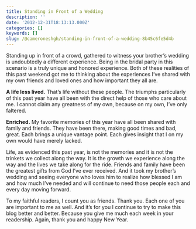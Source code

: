 ```yaml
---
title: Standing in Front of a Wedding
description: ''
date: '2012-12-31T18:13:13.000Z'
categories: []
keywords: []
slug: /@cameroneshgh/standing-in-front-of-a-wedding-8b45c6fe5d4b
---
```


Standing up in front of a crowd, gathered to witness your brother’s wedding is undoubtedly a different experience. Being in the bridal party in this scenario is a truly unique and honored experience. Both of these realities of this past weekend got me to thinking about the experiences I’ve shared with my own friends and loved ones and how important they all are.

**A life less lived.** That’s life without these people. The triumphs particularly of this past year have all been with the direct help of those who care about me. I cannot claim any greatness of my own, because on my own, I’ve only faltered.

**Enriched.** My favorite memories of this year have all been shared with family and friends. They have been there, making good times and bad, great. Each brings a unique vantage point. Each gives insight that I on my own would have merely lacked.

Life, as evidenced this past year, is not the memories and it is not the trinkets we collect along the way. It is the growth we experience along the way and the lives we take along for the ride. Friends and family have been the greatest gifts from God I’ve ever received. And it took my brother’s wedding and seeing everyone who loves him to realize how blessed I am and how much I’ve needed and will continue to need those people each and every day moving forward.

To my faithful readers, I count you as friends. Thank you. Each one of you are important to me as well. And it’s for you I continue to try to make this blog better and better. Because you give me much each week in your readership. Again, thank you and happy New Year.